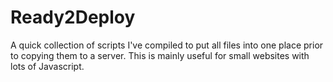 # Ready2Deploy
A quick collection of scripts I've compiled to put all files into one place prior to copying them to a server. This is mainly useful for small websites with lots of Javascript.
